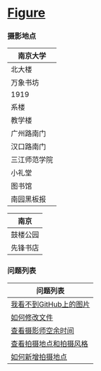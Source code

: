 # [Figure](https://fintechnju.github.io/Figure/)

### 摄影地点

|南京大学|
|---|
|北大楼|
|万象书坊|
|1919|
|系楼|
|教学楼|
|广州路南门|
|汉口路南门|
|三江师范学院|
|小礼堂|
|图书馆|
|南园黑板报|



|南京|
|---|
|鼓楼公园|
|先锋书店|

### 问题列表

|问题列表|
|---|
|[我看不到GitHub上的图片](https://github.com/FinTechNJU/Tutorial/issues/2) |
|[如何修改文件](https://www.bilibili.com/read/preview/6446314)|
|[查看摄影师空余时间](https://github.com/FinTechNJU/Figure/issues/13)|
|[查看拍摄地点和拍摄风格](https://github.com/FinTechNJU/Figure/issues)|
|[如何新增拍摄地点](https://github.com/FinTechNJU/Figure/issues/16)|

